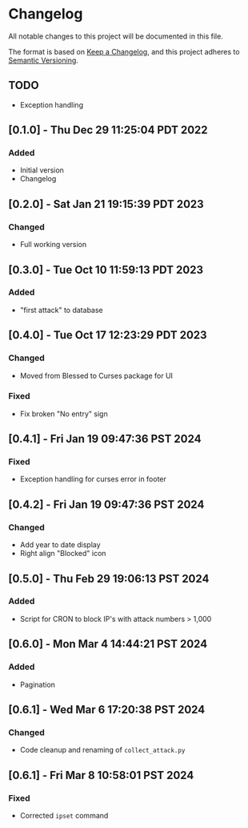 <!-- markdownlint-disable MD024 -->
# Changelog

All notable changes to this project will be documented in this file.

The format is based on [Keep a Changelog](https://keepachangelog.com/en/1.0.0/),
and this project adheres to [Semantic Versioning](https://semver.org/spec/v2.0.0.html).

## TODO

- Exception handling

## [0.1.0] - Thu Dec 29 11:25:04 PDT 2022

### Added

- Initial version
- Changelog

## [0.2.0] - Sat Jan 21 19:15:39 PDT 2023

### Changed

- Full working version

## [0.3.0] - Tue Oct 10 11:59:13 PDT 2023

### Added

- "first attack" to database

## [0.4.0] - Tue Oct 17 12:23:29 PDT 2023

### Changed

- Moved from Blessed to Curses package for UI

### Fixed

- Fix broken "No entry" sign

## [0.4.1] - Fri Jan 19 09:47:36 PST 2024

### Fixed

- Exception handling for curses error in footer

## [0.4.2] - Fri Jan 19 09:47:36 PST 2024

### Changed

- Add year to date display
- Right align "Blocked" icon

## [0.5.0] - Thu Feb 29 19:06:13 PST 2024

### Added

- Script for CRON to block IP's with attack numbers > 1,000

## [0.6.0] - Mon Mar  4 14:44:21 PST 2024

### Added

- Pagination

## [0.6.1] - Wed Mar  6 17:20:38 PST 2024

### Changed

- Code cleanup and renaming of `collect_attack.py`

## [0.6.1] - Fri Mar  8 10:58:01 PST 2024

### Fixed

- Corrected `ipset` command
